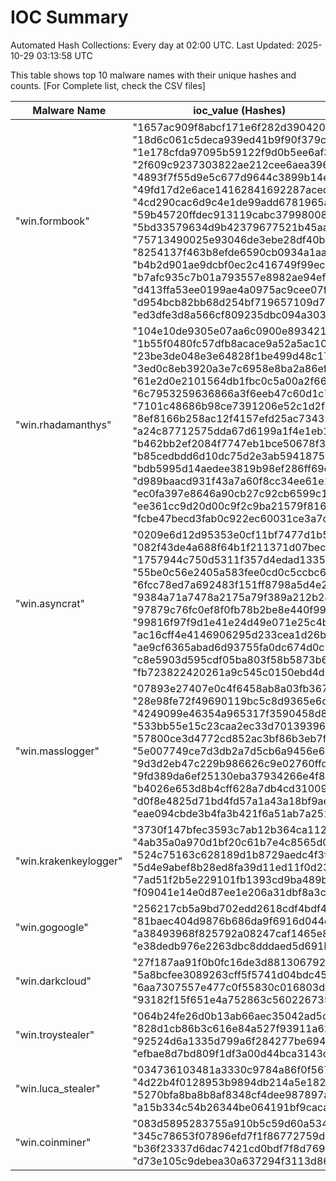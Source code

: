 # IOC Summary

Automated Hash Collections: Every day at 02:00 UTC. Last Updated: 2025-10-29 03:13:58 UTC

This table shows top 10 malware names with their unique hashes and counts. [For Complete list, check the CSV files]

| Malware Name | ioc_value (Hashes) | Count |
|--------------|--------------------|-------|
|  "win.formbook" |  "1657ac909f8abcf171e6f282d3904205"<br> "18d6c061c5deca939ed41b9f90f379c8"<br> "1e178cfda97095b59122f9d0b5ee6af3"<br> "2f609c9237303822ae212cee6aea3960"<br> "4893f7f55d9e5c677d9644c3899b14e5"<br> "49fd17d2e6ace14162841692287acedd"<br> "4cd290cac6d9c4e1de99add6781965ad"<br> "59b45720ffdec913119cabc379980082"<br> "5bd33579634d9b42379677521b45aa06"<br> "75713490025e93046de3ebe28df40b91"<br> "8254137f463b8efde6590cb0934a1aa6"<br> "b4b2d901ae9dcbf0ec2c416749f99ec5"<br> "b7afc935c7b01a793557e8982ae94ef8"<br> "d413ffa53ee0199ae4a0975ac9cee07f"<br> "d954bcb82bb68d254bf719657109d794"<br> "ed3dfe3d8a566cf809235dbc094a3031" | 16 |
|  "win.rhadamanthys" |  "104e10de9305e07aa6c0900e8934213a"<br> "1b55f0480fc57dfb8acace9a52a5ac10"<br> "23be3de048e3e64828f1be499d48c17c"<br> "3ed0c8eb3920a3e7c6958e8ba2a86efd"<br> "61e2d0e2101564db1fbc0c5a00a2f661"<br> "6c7953259636866a3f6eeb47c60d1c7c"<br> "7101c48686b98ce7391206e52c1d2f28"<br> "8ef8166b258ac12f4157efd25ac73432"<br> "a24c87712575dda67d6199a1f4e1eb1e"<br> "b462bb2ef2084f7747eb1bce50678f3e"<br> "b85cedbdd6d10dc75d2e3ab59418757a"<br> "bdb5995d14aedee3819b98ef286ff69d"<br> "d989baacd931f43a7a60f8cc34ee61e1"<br> "ec0fa397e8646a90cb27c92cb6599c13"<br> "ee361cc9d20d00c9f2c9ba21579f8167"<br> "fcbe47becd3fab0c922ec60031ce3a7c" | 16 |
|  "win.asyncrat" |  "0209e6d12d95353e0cf11bf7477d1b52"<br> "082f43de4a688f64b1f211371d07becb"<br> "1757944c750d5311f357d4edad133588"<br> "55be0c56e2405a583fee0cd0c5ccbc65"<br> "6fcc78ed7a692483f151ff8798a5d4e2"<br> "9384a71a7478a2175a79f389a212b24d"<br> "97879c76fc0ef8f0fb78b2be8e440f99"<br> "99816f97f9d1e41e24d49e071e25c4b9"<br> "ac16cff4e4146906295d233cea1d26be"<br> "ae9cf6365abad6d93755fa0dc674d0c9"<br> "c8e5903d595cdf05ba803f58b5873b60"<br> "fb723822420261a9c545c0150ebd4d30" | 12 |
|  "win.masslogger" |  "07893e27407e0c4f6458ab8a03fb3677"<br> "28e98fe72f49690119bc5c8d9365e6c4"<br> "4249099e46354a965317f3590458d8ee"<br> "533bb55e15c23caa2ec33d7013939692"<br> "57800ce3d4772cd852ac3bf86b3eb7f5"<br> "5e007749ce7d3db2a7d5cb6a9456e6ad"<br> "9d3d2eb47c229b986626c9e02760ffd1"<br> "9fd389da6ef25130eba37934266e4f80"<br> "b4026e653d8b4cff628a7db4cd31009c"<br> "d0f8e4825d71bd4fd57a1a43a18bf9ae"<br> "eae094cbde3b4fa3b421f6a51ab7a251" | 11 |
|  "win.krakenkeylogger" |  "3730f147bfec3593c7ab12b364ca1128"<br> "4ab35a0a970d1bf20c61b7e4c8565d03"<br> "524c75163c628189d1b8729aedc4f3f9"<br> "5d4e9abef8b28ed8fa39d11ed11f0d23"<br> "7ad51f2b5e229101fb1393cd9ba489b0"<br> "f09041e14e0d87ee1e206a31dbf8a3cd" | 6 |
|  "win.gogoogle" |  "256217cb5a9bd702edd2618cdf4bdf46"<br> "81baec404d9876b686da9f6916d044c2"<br> "a38493968f825792a08247caf1465e88"<br> "e38dedb976e2263dbc8dddaed5d691b4" | 4 |
|  "win.darkcloud" |  "27f187aa91f0b0fc16de3d8813067921"<br> "5a8bcfee3089263cff5f5741d04bdc45"<br> "6aa7307557e477c0f55830c016803dc1"<br> "93182f15f651e4a752863c560226735f" | 4 |
|  "win.troystealer" |  "064b24fe26d0b13ab66aec35042ad5d7"<br> "828d1cb86b3c616e84a527f93911a629"<br> "92524d6a1335d799a6f284277be694f1"<br> "efbae8d7bd809f1df3a00d44bca3143c" | 4 |
|  "win.luca_stealer" |  "034736103481a3330c9784a86f0f567f"<br> "4d22b4f0128953b9894db214a5e18217"<br> "5270bfa8ba8b8af8348cf4dee987897a"<br> "a15b334c54b26344be064191bf9cacae" | 4 |
|  "win.coinminer" |  "083d5895283755a910b5c59d60a5348b"<br> "345c78653f07896efd7f1f86772759dd"<br> "b36f23337d6dac7421cd0bdf7f8d769c"<br> "d73e105c9debea30a637294f3113d86c" | 4 |
